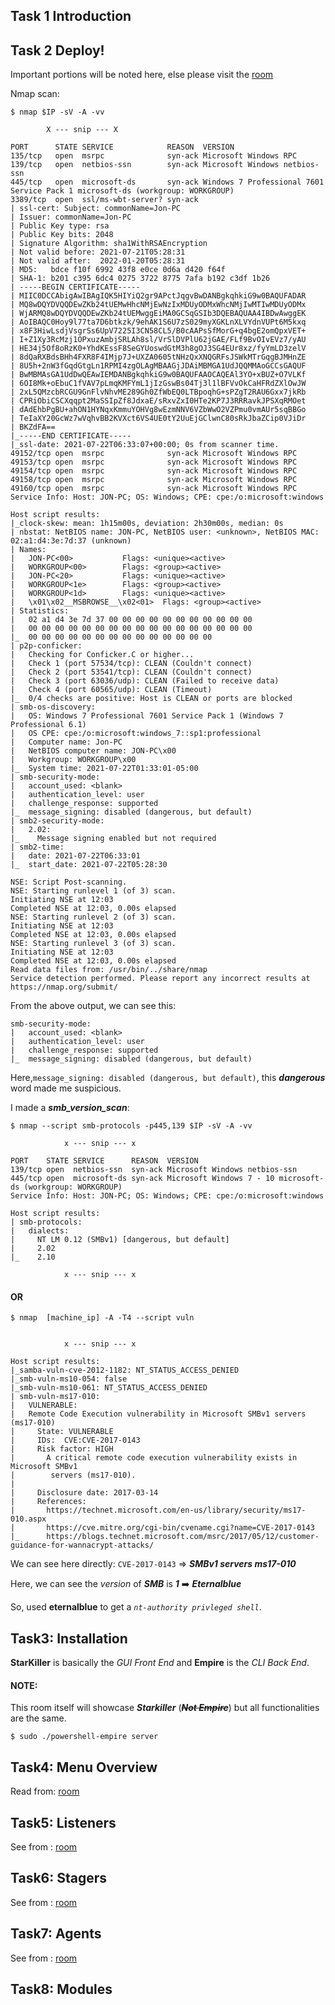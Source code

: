 
Task 1  Introduction
---------------------


Task 2  Deploy!
---------------

Important portions will be noted here, else please visit the [room](https://tryhackme.com/room/rppsempire)

Nmap scan:
```
$ nmap $IP -sV -A -vv

		X --- snip --- X

PORT      STATE SERVICE            REASON  VERSION
135/tcp   open  msrpc              syn-ack Microsoft Windows RPC
139/tcp   open  netbios-ssn        syn-ack Microsoft Windows netbios-ssn
445/tcp   open  microsoft-ds       syn-ack Windows 7 Professional 7601 Service Pack 1 microsoft-ds (workgroup: WORKGROUP)
3389/tcp  open  ssl/ms-wbt-server? syn-ack
| ssl-cert: Subject: commonName=Jon-PC
| Issuer: commonName=Jon-PC
| Public Key type: rsa
| Public Key bits: 2048
| Signature Algorithm: sha1WithRSAEncryption
| Not valid before: 2021-07-21T05:28:31
| Not valid after:  2022-01-20T05:28:31
| MD5:   bdce f10f 6992 43f8 e0ce 0d6a d420 f64f
| SHA-1: b201 c395 6dc4 0275 3722 8775 7afa b192 c3df 1b26
| -----BEGIN CERTIFICATE-----
| MIIC0DCCAbigAwIBAgIQK5HIYiQ2gr9APctJqgvBwDANBgkqhkiG9w0BAQUFADAR
| MQ8wDQYDVQQDEwZKb24tUEMwHhcNMjEwNzIxMDUyODMxWhcNMjIwMTIwMDUyODMx
| WjARMQ8wDQYDVQQDEwZKb24tUEMwggEiMA0GCSqGSIb3DQEBAQUAA4IBDwAwggEK
| AoIBAQC0Hoy9l77ta7D6btkzk/9ehAK1S6U7zS029myXGKLnXLVYdnVUPt6M5kxq
| x8F3HiwLsdjVsgrSs6UpV7225I3CN58CL5/B0cAAPsSfMorG+q4bgE2omQpxVET+
| I+Z1Xy3RcMzj1OPxuzAmbjSRLAh8sl/VrSlDVPlU62jGAE/FLf9BvOIvEVz7/yAU
| HE34j5Of8oRzK0+YhdKEssF8SeGYUoswdGtM3h8gOJ3SG4EUr8xz/fyYmLD3zelV
| 8dQaRXBdsBHh4FXR8F4IMjp7J+UXZA0605tNHzQxXNQGRFsJSWkMTrGqgBJMHnZE
| 8U5h+2nW3fGqdGtgLn1RPMI4zgOLAgMBAAGjJDAiMBMGA1UdJQQMMAoGCCsGAQUF
| BwMBMAsGA1UdDwQEAwIEMDANBgkqhkiG9w0BAQUFAAOCAQEAl3YO+xBUZ+O7VLKf
| 6OI8Mk+oEbuC1fVAV7pLmqKMFYmL1jIzGswBs04Tj3l1lBFVvOkCaHFRdZXlOwJW
| 2xL5QMzcbRCGU9GnFlvNhvME289Gh0ZfWbEQ0LTBpoqhG+sPZgT2RAU6Gxx7jkRb
| CPRiObiCSCXqqpt2MaSSIpZf8JdxaE/sRxvZxI0HTe2KP7J3RRRavkJPSXqRMOet
| dAdEhbPgBU+ahON1HYNqxKmmuYOHVg8wEzmNNV6VZbWwO2VZPmu0vmAUr5sqBBGo
| TeIaXY20GcWz7wVqhvBB2KVXct6VS4UE0tY2UuEjGClwnC80sRkJbaZCip0VJiDr
| BKZdFA==
|_-----END CERTIFICATE-----
|_ssl-date: 2021-07-22T06:33:07+00:00; 0s from scanner time.
49152/tcp open  msrpc              syn-ack Microsoft Windows RPC
49153/tcp open  msrpc              syn-ack Microsoft Windows RPC
49154/tcp open  msrpc              syn-ack Microsoft Windows RPC
49158/tcp open  msrpc              syn-ack Microsoft Windows RPC
49160/tcp open  msrpc              syn-ack Microsoft Windows RPC
Service Info: Host: JON-PC; OS: Windows; CPE: cpe:/o:microsoft:windows

Host script results:
|_clock-skew: mean: 1h15m00s, deviation: 2h30m00s, median: 0s
| nbstat: NetBIOS name: JON-PC, NetBIOS user: <unknown>, NetBIOS MAC: 02:a1:d4:3e:7d:37 (unknown)
| Names:
|   JON-PC<00>           Flags: <unique><active>
|   WORKGROUP<00>        Flags: <group><active>
|   JON-PC<20>           Flags: <unique><active>
|   WORKGROUP<1e>        Flags: <group><active>
|   WORKGROUP<1d>        Flags: <unique><active>
|   \x01\x02__MSBROWSE__\x02<01>  Flags: <group><active>
| Statistics:
|   02 a1 d4 3e 7d 37 00 00 00 00 00 00 00 00 00 00 00
|   00 00 00 00 00 00 00 00 00 00 00 00 00 00 00 00 00
|_  00 00 00 00 00 00 00 00 00 00 00 00 00 00
| p2p-conficker: 
|   Checking for Conficker.C or higher...
|   Check 1 (port 57534/tcp): CLEAN (Couldn't connect)
|   Check 2 (port 53541/tcp): CLEAN (Couldn't connect)
|   Check 3 (port 63036/udp): CLEAN (Failed to receive data)
|   Check 4 (port 60565/udp): CLEAN (Timeout)
|_  0/4 checks are positive: Host is CLEAN or ports are blocked
| smb-os-discovery: 
|   OS: Windows 7 Professional 7601 Service Pack 1 (Windows 7 Professional 6.1)
|   OS CPE: cpe:/o:microsoft:windows_7::sp1:professional
|   Computer name: Jon-PC
|   NetBIOS computer name: JON-PC\x00
|   Workgroup: WORKGROUP\x00
|_  System time: 2021-07-22T01:33:01-05:00
| smb-security-mode: 
|   account_used: <blank>
|   authentication_level: user
|   challenge_response: supported
|_  message_signing: disabled (dangerous, but default)
| smb2-security-mode: 
|   2.02: 
|_    Message signing enabled but not required
| smb2-time: 
|   date: 2021-07-22T06:33:01
|_  start_date: 2021-07-22T05:28:30

NSE: Script Post-scanning.
NSE: Starting runlevel 1 (of 3) scan.
Initiating NSE at 12:03
Completed NSE at 12:03, 0.00s elapsed
NSE: Starting runlevel 2 (of 3) scan.
Initiating NSE at 12:03
Completed NSE at 12:03, 0.00s elapsed
NSE: Starting runlevel 3 (of 3) scan.
Initiating NSE at 12:03
Completed NSE at 12:03, 0.00s elapsed
Read data files from: /usr/bin/../share/nmap
Service detection performed. Please report any incorrect results at https://nmap.org/submit/ 
```

From the above output, we can see this:
```
smb-security-mode: 
|   account_used: <blank>
|   authentication_level: user
|   challenge_response: supported
|_  message_signing: disabled (dangerous, but default)
```
Here,`message_signing: disabled (dangerous, but default)`, this ***dangerous*** word made me suspicious. 

I  made a ***smb_version_scan***:
```
$ nmap --script smb-protocols -p445,139 $IP -sV -A -vv

			x --- snip --- x

PORT    STATE SERVICE      REASON  VERSION
139/tcp open  netbios-ssn  syn-ack Microsoft Windows netbios-ssn
445/tcp open  microsoft-ds syn-ack Microsoft Windows 7 - 10 microsoft-ds (workgroup: WORKGROUP)
Service Info: Host: JON-PC; OS: Windows; CPE: cpe:/o:microsoft:windows

Host script results:
| smb-protocols: 
|   dialects: 
|     NT LM 0.12 (SMBv1) [dangerous, but default]
|     2.02
|_    2.10

			x --- snip --- x
```
#### OR

```
$ nmap  [machine_ip] -A -T4 --script vuln


			x --- snip --- x

Host script results:
|_samba-vuln-cve-2012-1182: NT_STATUS_ACCESS_DENIED
|_smb-vuln-ms10-054: false
|_smb-vuln-ms10-061: NT_STATUS_ACCESS_DENIED
| smb-vuln-ms17-010: 
|   VULNERABLE:
|   Remote Code Execution vulnerability in Microsoft SMBv1 servers (ms17-010)
|     State: VULNERABLE
|     IDs:  CVE:CVE-2017-0143
|     Risk factor: HIGH
|       A critical remote code execution vulnerability exists in Microsoft SMBv1
|        servers (ms17-010).
|           
|     Disclosure date: 2017-03-14
|     References:
|       https://technet.microsoft.com/en-us/library/security/ms17-010.aspx
|       https://cve.mitre.org/cgi-bin/cvename.cgi?name=CVE-2017-0143
|_      https://blogs.technet.microsoft.com/msrc/2017/05/12/customer-guidance-for-wannacrypt-attacks/

```

We can see here directly: `CVE-2017-0143` => ***SMBv1 servers ms17-010***

Here, we can see the _version_ of ***SMB*** is ***1*** :arrow_right: ***Eternalblue***


So, used **eternalblue** to get a _`nt-authority privleged shell`_.


Task3:  Installation
----------------------

**StarKiller** is basically the _GUI Front End_ and  **Empire** is the _CLI Back End_.


#### NOTE:
This room itself will showcase ***Starkiller*** (~~***Not Empire***~~) but all functionalities are the same.

```
$ sudo ./powershell-empire server
```

Task4:  Menu Overview
-----------------------

Read from: [room](https://tryhackme.com/room/rppsempire)


Task5:  Listeners
------------------

See from : [room](https://tryhackme.com/room/rppsempire)


Task6: Stagers
---------------

See from : [room](https://tryhackme.com/room/rppsempire)


Task7:  Agents
---------------

See from : [room](https://tryhackme.com/room/rppsempire)


Task8:  Modules
----------------


